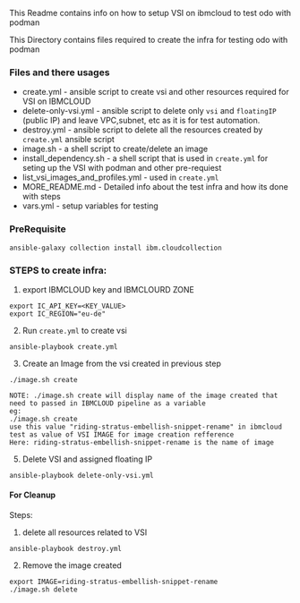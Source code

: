 This Readme contains info on how to setup VSI on ibmcloud to test odo with podman

This Directory contains files required to create the infra for testing odo with podman

### Files and there usages
- create.yml - ansible script to create vsi and other resources required for VSI on IBMCLOUD
- delete-only-vsi.yml  - ansible script to delete only `vsi` and `floatingIP` (public IP) and leave VPC,subnet, etc as it is for test automation.  
- destroy.yml - ansible script to delete all the resources created by `create.yml` ansible script
- image.sh - a shell script to create/delete an image  
- install_dependency.sh  - a shell script that is used in `create.yml` for seting up the VSI with podman and other pre-requiest
- list_vsi_images_and_profiles.yml - used in `create.yml`
- MORE_README.md - Detailed info about the test infra and how its done with steps
- vars.yml - setup variables for testing


### PreRequisite
```
ansible-galaxy collection install ibm.cloudcollection
```

### STEPS to create infra:

1. export IBMCLOUD key and IBMCLOURD ZONE
```
export IC_API_KEY=<KEY_VALUE>
export IC_REGION="eu-de"
```

2. Run `create.yml` to create vsi
```
ansible-playbook create.yml
```

3. Create an Image from the vsi created in previous step
```
./image.sh create
```
```
NOTE: ./image.sh create will display name of the image created that need to passed in IBMCLOUD pipeline as a variable
eg: 
./image.sh create
use this value "riding-stratus-embellish-snippet-rename" in ibmcloud test as value of VSI IMAGE for image creation refference 
Here: riding-stratus-embellish-snippet-rename is the name of image
``` 

5. Delete VSI and assigned floating IP
```
ansible-playbook delete-only-vsi.yml
```


#### For Cleanup

Steps:

1. delete all resources related to VSI
```
ansible-playbook destroy.yml
```
2. Remove the image created
```
export IMAGE=riding-stratus-embellish-snippet-rename
./image.sh delete
```